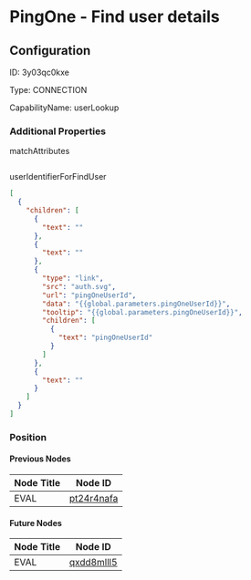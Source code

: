# PingOne - Find user details
## Configuration
ID:  3y03qc0kxe

Type: CONNECTION 

CapabilityName: userLookup






### Additional Properties
matchAttributes
```
```


userIdentifierForFindUser
```json 
[
  {
    "children": [
      {
        "text": ""
      },
      {
        "text": ""
      },
      {
        "type": "link",
        "src": "auth.svg",
        "url": "pingOneUserId",
        "data": "{{global.parameters.pingOneUserId}}",
        "tooltip": "{{global.parameters.pingOneUserId}}",
        "children": [
          {
            "text": "pingOneUserId"
          }
        ]
      },
      {
        "text": ""
      }
    ]
  }
]
```





### Position

#### Previous Nodes
| Node Title | Node ID |
| :------------- | ------------ |
| EVAL | [pt24r4nafa](./pt24r4nafa.md) | 
 
 #### Future Nodes
| Node Title | Node ID |
| :------------- | ------------ |
| EVAL |[qxdd8mlll5](./qxdd8mlll5.md) | 